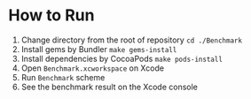 # How to Run

1. Change directory from the root of repository  `cd ./Benchmark`
1. Install gems by Bundler  `make gems-install`
1. Install dependencies by CocoaPods `make pods-install`
1. Open `Benchmark.xcworkspace` on Xcode
1. Run `Benchmark` scheme
1. See the benchmark result on the Xcode console
